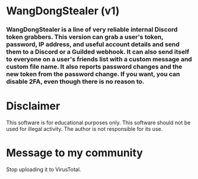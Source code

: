# WangDongStealer (v1)

### WangDongStealer is a line of very reliable internal Discord token grabbers. This version can grab a user's token, password, IP address, and useful account details and send them to a Discord or a Guilded webhook. It can also send itself to everyone on a user's friends list with a custom message and custom file name. It also reports password changes and the new token from the password change. If you want, you can disable 2FA, even though there is no reason to.

# Disclaimer
This software is for educational purposes only. This software should not be used for illegal activity. The author is not responsible for its use.

# Message to my community
Stop uploading it to VirusTotal.
